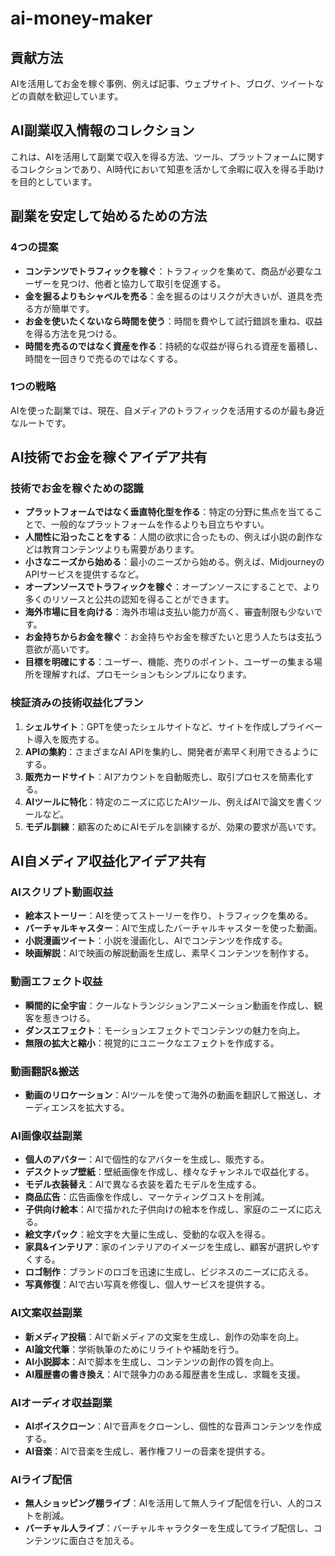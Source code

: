 # ai-money-maker

## 貢献方法
AIを活用してお金を稼ぐ事例、例えば記事、ウェブサイト、ブログ、ツイートなどの貢献を歓迎しています。
## AI副業収入情報のコレクション
これは、AIを活用して副業で収入を得る方法、ツール、プラットフォームに関するコレクションであり、AI時代において知恵を活かして余暇に収入を得る手助けを目的としています。
## 副業を安定して始めるための方法
### 4つの提案
- **コンテンツでトラフィックを稼ぐ**：トラフィックを集めて、商品が必要なユーザーを見つけ、他者と協力して取引を促進する。
- **金を掘るよりもシャベルを売る**：金を掘るのはリスクが大きいが、道具を売る方が簡単です。
- **お金を使いたくないなら時間を使う**：時間を費やして試行錯誤を重ね、収益を得る方法を見つける。
- **時間を売るのではなく資産を作る**：持続的な収益が得られる資産を蓄積し、時間を一回きりで売るのではなくする。
### 1つの戦略
AIを使った副業では、現在、自メディアのトラフィックを活用するのが最も身近なルートです。
## AI技術でお金を稼ぐアイデア共有
### 技術でお金を稼ぐための認識
- **プラットフォームではなく垂直特化型を作る**：特定の分野に焦点を当てることで、一般的なプラットフォームを作るよりも目立ちやすい。
- **人間性に沿ったことをする**：人間の欲求に合ったもの、例えば小説の創作などは教育コンテンツよりも需要があります。
- **小さなニーズから始める**：最小のニーズから始める。例えば、MidjourneyのAPIサービスを提供するなど。
- **オープンソースでトラフィックを稼ぐ**：オープンソースにすることで、より多くのリソースと公共の認知を得ることができます。
- **海外市場に目を向ける**：海外市場は支払い能力が高く、審査制限も少ないです。
- **お金持ちからお金を稼ぐ**：お金持ちやお金を稼ぎたいと思う人たちは支払う意欲が高いです。
- **目標を明確にする**：ユーザー、機能、売りのポイント、ユーザーの集まる場所を理解すれば、プロモーションもシンプルになります。
### 検証済みの技術収益化プラン
1. **シェルサイト**：GPTを使ったシェルサイトなど、サイトを作成しプライベート導入を販売する。
2. **APIの集約**：さまざまなAI APIを集約し、開発者が素早く利用できるようにする。
3. **販売カードサイト**：AIアカウントを自動販売し、取引プロセスを簡素化する。
4. **AIツールに特化**：特定のニーズに応じたAIツール、例えばAIで論文を書くツールなど。
5. **モデル訓練**：顧客のためにAIモデルを訓練するが、効果の要求が高いです。
## AI自メディア収益化アイデア共有
### AIスクリプト動画収益
- **絵本ストーリー**：AIを使ってストーリーを作り、トラフィックを集める。
- **バーチャルキャスター**：AIで生成したバーチャルキャスターを使った動画。
- **小説漫画ツイート**：小説を漫画化し、AIでコンテンツを作成する。
- **映画解説**：AIで映画の解説動画を生成し、素早くコンテンツを制作する。
### 動画エフェクト収益
- **瞬間的に全宇宙**：クールなトランジションアニメーション動画を作成し、観客を惹きつける。
- **ダンスエフェクト**：モーションエフェクトでコンテンツの魅力を向上。
- **無限の拡大と縮小**：視覚的にユニークなエフェクトを作成する。
### 動画翻訳&搬送
- **動画のリロケーション**：AIツールを使って海外の動画を翻訳して搬送し、オーディエンスを拡大する。
### AI画像収益副業
- **個人のアバター**：AIで個性的なアバターを生成し、販売する。
- **デスクトップ壁紙**：壁紙画像を作成し、様々なチャンネルで収益化する。
- **モデル衣装替え**：AIで異なる衣装を着たモデルを生成する。
- **商品広告**：広告画像を作成し、マーケティングコストを削減。
- **子供向け絵本**：AIで描かれた子供向けの絵本を作成し、家庭のニーズに応える。
- **絵文字パック**：絵文字を大量に生成し、受動的な収入を得る。
- **家具&インテリア**：家のインテリアのイメージを生成し、顧客が選択しやすくする。
- **ロゴ制作**：ブランドのロゴを迅速に生成し、ビジネスのニーズに応える。
- **写真修復**：AIで古い写真を修復し、個人サービスを提供する。
### AI文案収益副業
- **新メディア投稿**：AIで新メディアの文案を生成し、創作の効率を向上。
- **AI論文代筆**：学術執筆のためにリライトや補助を行う。
- **AI小説脚本**：AIで脚本を生成し、コンテンツの創作の質を向上。
- **AI履歴書の書き換え**：AIで競争力のある履歴書を生成し、求職を支援。
### AIオーディオ収益副業
- **AIボイスクローン**：AIで音声をクローンし、個性的な音声コンテンツを作成する。
- **AI音楽**：AIで音楽を生成し、著作権フリーの音楽を提供する。
### AIライブ配信
- **無人ショッピング棚ライブ**：AIを活用して無人ライブ配信を行い、人的コストを削減。
- **バーチャル人ライブ**：バーチャルキャラクターを生成してライブ配信し、コンテンツに面白さを加える。